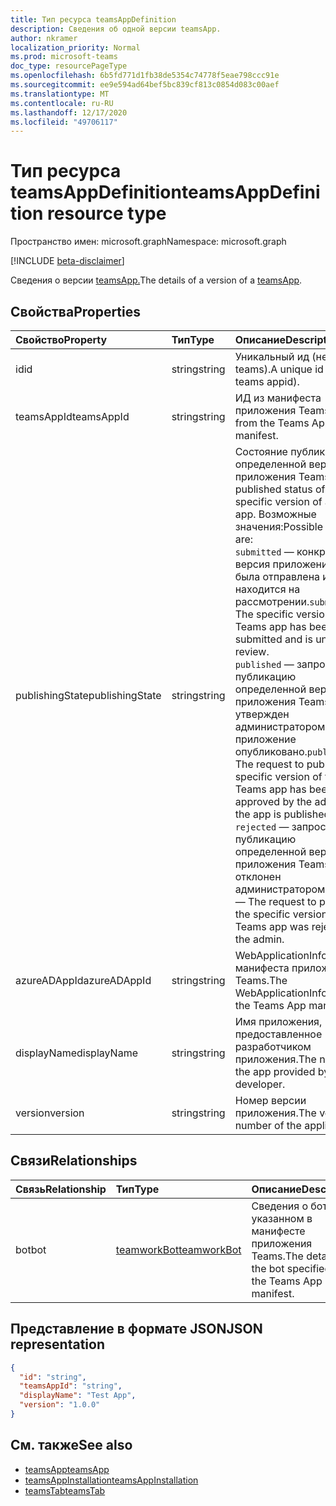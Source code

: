 ```yaml
---
title: Тип ресурса teamsAppDefinition
description: Сведения об одной версии teamsApp.
author: nkramer
localization_priority: Normal
ms.prod: microsoft-teams
doc_type: resourcePageType
ms.openlocfilehash: 6b5fd771d1fb38de5354c74778f5eae798ccc91e
ms.sourcegitcommit: ee9e594ad64bef5bc839cf813c0854d083c00aef
ms.translationtype: MT
ms.contentlocale: ru-RU
ms.lasthandoff: 12/17/2020
ms.locfileid: "49706117"
---
```

# <a name="teamsappdefinition-resource-type"></a><span data-ttu-id="9cdf2-103">Тип ресурса teamsAppDefinition</span><span class="sxs-lookup"><span data-stu-id="9cdf2-103">teamsAppDefinition resource type</span></span>

<span data-ttu-id="9cdf2-104">Пространство имен: microsoft.graph</span><span class="sxs-lookup"><span data-stu-id="9cdf2-104">Namespace: microsoft.graph</span></span>

[!INCLUDE [beta-disclaimer](../../includes/beta-disclaimer.md)]

<span data-ttu-id="9cdf2-105">Сведения о версии [teamsApp.](teamsapp.md)</span><span class="sxs-lookup"><span data-stu-id="9cdf2-105">The details of a version of a [teamsApp](teamsapp.md).</span></span>

## <a name="properties"></a><span data-ttu-id="9cdf2-106">Свойства</span><span class="sxs-lookup"><span data-stu-id="9cdf2-106">Properties</span></span>

| <span data-ttu-id="9cdf2-107">Свойство</span><span class="sxs-lookup"><span data-stu-id="9cdf2-107">Property</span></span>            | <span data-ttu-id="9cdf2-108">Тип</span><span class="sxs-lookup"><span data-stu-id="9cdf2-108">Type</span></span>     | <span data-ttu-id="9cdf2-109">Описание</span><span class="sxs-lookup"><span data-stu-id="9cdf2-109">Description</span></span> |
|:------------------- |:-------- |:----------- |
| <span data-ttu-id="9cdf2-110">id</span><span class="sxs-lookup"><span data-stu-id="9cdf2-110">id</span></span>                  | <span data-ttu-id="9cdf2-111">string</span><span class="sxs-lookup"><span data-stu-id="9cdf2-111">string</span></span>   | <span data-ttu-id="9cdf2-112">Уникальный ид (не appid teams).</span><span class="sxs-lookup"><span data-stu-id="9cdf2-112">A unique id (not the teams appid).</span></span> |
| <span data-ttu-id="9cdf2-113">teamsAppId</span><span class="sxs-lookup"><span data-stu-id="9cdf2-113">teamsAppId</span></span>          | <span data-ttu-id="9cdf2-114">string</span><span class="sxs-lookup"><span data-stu-id="9cdf2-114">string</span></span>   | <span data-ttu-id="9cdf2-115">ИД из манифеста приложения Teams.</span><span class="sxs-lookup"><span data-stu-id="9cdf2-115">The id from the Teams App manifest.</span></span> |
| <span data-ttu-id="9cdf2-116">publishingState</span><span class="sxs-lookup"><span data-stu-id="9cdf2-116">publishingState</span></span>| <span data-ttu-id="9cdf2-117">string</span><span class="sxs-lookup"><span data-stu-id="9cdf2-117">string</span></span>|<span data-ttu-id="9cdf2-118">Состояние публикации определенной версии приложения Teams.</span><span class="sxs-lookup"><span data-stu-id="9cdf2-118">The published status of a specific version of a Teams app.</span></span> <span data-ttu-id="9cdf2-119">Возможные значения:</span><span class="sxs-lookup"><span data-stu-id="9cdf2-119">Possible values are:</span></span></br><span data-ttu-id="9cdf2-120">`submitted` — конкретная версия приложения Teams была отправлена и находится на рассмотрении.</span><span class="sxs-lookup"><span data-stu-id="9cdf2-120">`submitted` — The specific version of the Teams app has been submitted and is under review.</span></span> </br><span data-ttu-id="9cdf2-121">`published`  — запрос на публикацию определенной версии приложения Teams утвержден администратором, и приложение опубликовано.</span><span class="sxs-lookup"><span data-stu-id="9cdf2-121">`published`  — The request to publish the specific version of the Teams app has been approved by the admin and the app is published.</span></span> </br> <span data-ttu-id="9cdf2-122">`rejected` — запрос на публикацию определенной версии приложения Teams был отклонен администратором.</span><span class="sxs-lookup"><span data-stu-id="9cdf2-122">`rejected` — The request to publish the specific version of the Teams app was rejected by the admin.</span></span> |
| <span data-ttu-id="9cdf2-123">azureADAppId</span><span class="sxs-lookup"><span data-stu-id="9cdf2-123">azureADAppId</span></span>        | <span data-ttu-id="9cdf2-124">string</span><span class="sxs-lookup"><span data-stu-id="9cdf2-124">string</span></span>   | <span data-ttu-id="9cdf2-125">WebApplicationInfo.id из манифеста приложения Teams.</span><span class="sxs-lookup"><span data-stu-id="9cdf2-125">The WebApplicationInfo.id from the Teams App manifest.</span></span> |
| <span data-ttu-id="9cdf2-126">displayName</span><span class="sxs-lookup"><span data-stu-id="9cdf2-126">displayName</span></span>         | <span data-ttu-id="9cdf2-127">string</span><span class="sxs-lookup"><span data-stu-id="9cdf2-127">string</span></span>   | <span data-ttu-id="9cdf2-128">Имя приложения, предоставленное разработчиком приложения.</span><span class="sxs-lookup"><span data-stu-id="9cdf2-128">The name of the app provided by the app developer.</span></span> |
| <span data-ttu-id="9cdf2-129">version</span><span class="sxs-lookup"><span data-stu-id="9cdf2-129">version</span></span>             | <span data-ttu-id="9cdf2-130">string</span><span class="sxs-lookup"><span data-stu-id="9cdf2-130">string</span></span>   | <span data-ttu-id="9cdf2-131">Номер версии приложения.</span><span class="sxs-lookup"><span data-stu-id="9cdf2-131">The version number of the application.</span></span> |

## <a name="relationships"></a><span data-ttu-id="9cdf2-132">Связи</span><span class="sxs-lookup"><span data-stu-id="9cdf2-132">Relationships</span></span>

| <span data-ttu-id="9cdf2-133">Связь</span><span class="sxs-lookup"><span data-stu-id="9cdf2-133">Relationship</span></span> | <span data-ttu-id="9cdf2-134">Тип</span><span class="sxs-lookup"><span data-stu-id="9cdf2-134">Type</span></span>   | <span data-ttu-id="9cdf2-135">Описание</span><span class="sxs-lookup"><span data-stu-id="9cdf2-135">Description</span></span> |
|:---------------|:--------|:----------|
|<span data-ttu-id="9cdf2-136">bot</span><span class="sxs-lookup"><span data-stu-id="9cdf2-136">bot</span></span>|[<span data-ttu-id="9cdf2-137">teamworkBot</span><span class="sxs-lookup"><span data-stu-id="9cdf2-137">teamworkBot</span></span>](teamworkbot.md) | <span data-ttu-id="9cdf2-138">Сведения о боте, указанном в манифесте приложения Teams.</span><span class="sxs-lookup"><span data-stu-id="9cdf2-138">The details of the bot specified in the Teams App manifest.</span></span> |

## <a name="json-representation"></a><span data-ttu-id="9cdf2-139">Представление в формате JSON</span><span class="sxs-lookup"><span data-stu-id="9cdf2-139">JSON representation</span></span>

<!-- {
  "blockType": "resource",
  "@odata.type": "microsoft.graph.teamsAppDefinition",
  "baseType": "microsoft.graph.entity"
}-->

```json
{
  "id": "string",
  "teamsAppId": "string",
  "displayName": "Test App",
  "version": "1.0.0"
}
```

## <a name="see-also"></a><span data-ttu-id="9cdf2-140">См. также</span><span class="sxs-lookup"><span data-stu-id="9cdf2-140">See also</span></span>

- [<span data-ttu-id="9cdf2-141">teamsApp</span><span class="sxs-lookup"><span data-stu-id="9cdf2-141">teamsApp</span></span>](teamsapp.md)
- [<span data-ttu-id="9cdf2-142">teamsAppInstallation</span><span class="sxs-lookup"><span data-stu-id="9cdf2-142">teamsAppInstallation</span></span>](teamsappinstallation.md)
- [<span data-ttu-id="9cdf2-143">teamsTab</span><span class="sxs-lookup"><span data-stu-id="9cdf2-143">teamsTab</span></span>](../resources/teamstab.md)

<!-- uuid: 8fcb5dbc-d5aa-4681-8e31-b001d5168d79
2015-10-25 14:57:30 UTC -->
<!--
{
  "type": "#page.annotation",
  "description": "teamsApp resource",
  "keywords": "",
  "section": "documentation",
  "tocPath": "",
  "suppressions": []
}
-->


